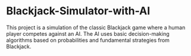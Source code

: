 # Blackjack-Simulator-with-AI
This project is a simulation of the classic Blackjack game where a human player competes against an AI. The AI uses basic decision-making algorithms based on probabilities and fundamental strategies from Blackjack.
